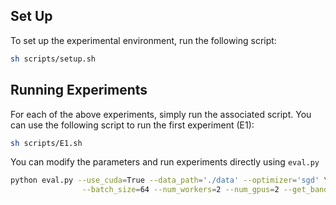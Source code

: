## Set Up

To set up the experimental environment, run the following script:

```sh
sh scripts/setup.sh
```
## Running Experiments

For each of the above experiments, simply run the associated script. You can use the following script to run the first experiment (E1): 
```sh
sh scripts/E1.sh
```
You can modify the parameters and run experiments directly using `eval.py`
```sh
python eval.py --use_cuda=True --data_path='./data' --optimizer='sgd' \
                --batch_size=64 --num_workers=2 --num_gpus=2 --get_bandwidth=True
```
